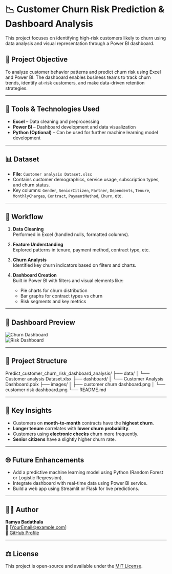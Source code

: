 # 📉 Customer Churn Risk Prediction & Dashboard Analysis

This project focuses on identifying high-risk customers likely to churn using data analysis and visual representation through a Power BI dashboard.

## 📌 Project Objective

To analyze customer behavior patterns and predict churn risk using Excel and Power BI. The dashboard enables business teams to track churn trends, identify at-risk customers, and make data-driven retention strategies.

---

## 🧰 Tools & Technologies Used

- **Excel** – Data cleaning and preprocessing
- **Power BI** – Dashboard development and data visualization
- **Python (Optional)** – Can be used for further machine learning model development

---

## 📊 Dataset

- **File**: `Customer analysis Dataset.xlsx`
- Contains customer demographics, service usage, subscription types, and churn status.
- Key columns: `Gender`, `SeniorCitizen`, `Partner`, `Dependents`, `Tenure`, `MonthlyCharges`, `Contract`, `PaymentMethod`, `Churn`, etc.

---

## 🧪 Workflow

1. **Data Cleaning**  
   Performed in Excel (handled nulls, formatted columns).

2. **Feature Understanding**  
   Explored patterns in tenure, payment method, contract type, etc.

3. **Churn Analysis**  
   Identified key churn indicators based on filters and charts.

4. **Dashboard Creation**  
   Built in Power BI with filters and visual elements like:
   - Pie charts for churn distribution
   - Bar graphs for contract types vs churn
   - Risk segments and key metrics

---

## 📸 Dashboard Preview

![Churn Dashboard](images/customer%20churn%20dashboard.png)  
![Risk Dashboard](images/customer%20risk%20dashboard.png)

---

## 📁 Project Structure

Predict_customer_churn_risk_dashboard_analysis/
├── data/
│ └── Customer analysis Dataset.xlsx
├── dashboard/
│ └── Customer Analysis Dashboard.pbix
├── images/
│ ├── customer churn dashboard.png
│ └── customer risk dashboard.png
└── README.md



---

## 📌 Key Insights

- Customers on **month-to-month** contracts have the **highest churn**.
- **Longer tenure** correlates with **lower churn probability**.
- Customers using **electronic checks** churn more frequently.
- **Senior citizens** have a slightly higher churn rate.

---

## 🌐 Future Enhancements

- Add a predictive machine learning model using Python (Random Forest or Logistic Regression).
- Integrate dashboard with real-time data using Power BI service.
- Build a web app using Streamlit or Flask for live predictions.

---

## 👩‍💻 Author

**Ramya Badathala**  
📧 [YourEmail@example.com]  
🔗 [GitHub Profile](https://github.com/RamyaBadathala)

---

## ⚖️ License

This project is open-source and available under the [MIT License](LICENSE).



